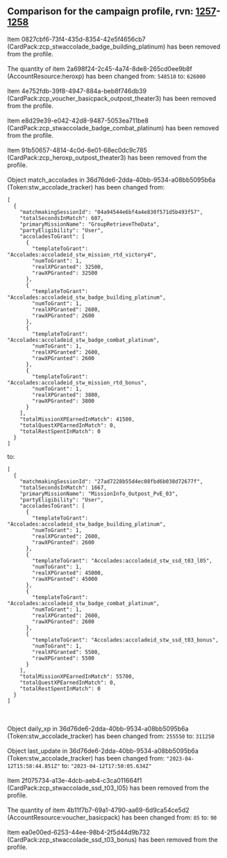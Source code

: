 ## Comparison for the campaign profile, rvn: [1257](https://github.com/PRO100KatYT/FortniteProfileRevisions/tree/main/profiles/campaign/1257%20campaign.json)-[1258](https://github.com/PRO100KatYT/FortniteProfileRevisions/tree/main/profiles/campaign/1258%20campaign.json)

Item 0827cbf6-73f4-435d-8354-42e5f4656cb7 (CardPack:zcp_stwaccolade_badge_building_platinum) has been removed from the profile.
<br><br>
The quantity of item 2a698f24-2c45-4a74-8de8-265cd0ee9b8f (AccountResource:heroxp) has been changed from: `548510` to: `626000`
<br><br>
Item 4e752fdb-39f8-4947-884a-beb8f746db39 (CardPack:zcp_voucher_basicpack_outpost_theater3) has been removed from the profile.
<br><br>
Item e8d29e39-e042-42d8-9487-5053ea711be8 (CardPack:zcp_stwaccolade_badge_combat_platinum) has been removed from the profile.
<br><br>
Item 91b50657-4814-4c0d-8e01-68ec0dc9c785 (CardPack:zcp_heroxp_outpost_theater3) has been removed from the profile.
<br><br>
Object match_accolades in 36d76de6-2dda-40bb-9534-a08bb5095b6a (Token:stw_accolade_tracker) has been changed from:

```
[
  {
    "matchmakingSessionId": "04a94544e6bf4a4e830f571d5b493f57",
    "totalSecondsInMatch": 607,
    "primaryMissionName": "GroupRetrieveTheData",
    "partyEligibility": "User",
    "accoladesToGrant": [
      {
        "templateToGrant": "Accolades:accoladeid_stw_mission_rtd_victory4",
        "numToGrant": 1,
        "realXPGranted": 32500,
        "rawXPGranted": 32500
      },
      {
        "templateToGrant": "Accolades:accoladeid_stw_badge_building_platinum",
        "numToGrant": 1,
        "realXPGranted": 2600,
        "rawXPGranted": 2600
      },
      {
        "templateToGrant": "Accolades:accoladeid_stw_badge_combat_platinum",
        "numToGrant": 1,
        "realXPGranted": 2600,
        "rawXPGranted": 2600
      },
      {
        "templateToGrant": "Accolades:accoladeid_stw_mission_rtd_bonus",
        "numToGrant": 1,
        "realXPGranted": 3800,
        "rawXPGranted": 3800
      }
    ],
    "totalMissionXPEarnedInMatch": 41500,
    "totalQuestXPEarnedInMatch": 0,
    "totalRestSpentInMatch": 0
  }
]
```

to:

```
[
  {
    "matchmakingSessionId": "27ad7228b55d4ec08fbd6b038d72677f",
    "totalSecondsInMatch": 1667,
    "primaryMissionName": "MissionInfo_Outpost_PvE_03",
    "partyEligibility": "User",
    "accoladesToGrant": [
      {
        "templateToGrant": "Accolades:accoladeid_stw_badge_building_platinum",
        "numToGrant": 1,
        "realXPGranted": 2600,
        "rawXPGranted": 2600
      },
      {
        "templateToGrant": "Accolades:accoladeid_stw_ssd_t03_l05",
        "numToGrant": 1,
        "realXPGranted": 45000,
        "rawXPGranted": 45000
      },
      {
        "templateToGrant": "Accolades:accoladeid_stw_badge_combat_platinum",
        "numToGrant": 1,
        "realXPGranted": 2600,
        "rawXPGranted": 2600
      },
      {
        "templateToGrant": "Accolades:accoladeid_stw_ssd_t03_bonus",
        "numToGrant": 1,
        "realXPGranted": 5500,
        "rawXPGranted": 5500
      }
    ],
    "totalMissionXPEarnedInMatch": 55700,
    "totalQuestXPEarnedInMatch": 0,
    "totalRestSpentInMatch": 0
  }
]
```

<br><br>
Object daily_xp in 36d76de6-2dda-40bb-9534-a08bb5095b6a (Token:stw_accolade_tracker) has been changed from: `255550` to: `311250`
<br><br>
Object last_update in 36d76de6-2dda-40bb-9534-a08bb5095b6a (Token:stw_accolade_tracker) has been changed from: `"2023-04-12T15:58:44.851Z"` to: `"2023-04-12T17:50:05.634Z"`
<br><br>
Item 2f075734-a13e-4dcb-aeb4-c3ca011664f1 (CardPack:zcp_stwaccolade_ssd_t03_l05) has been removed from the profile.
<br><br>
The quantity of item 4b11f7b7-69a1-4790-aa69-6d9ca54ce5d2 (AccountResource:voucher_basicpack) has been changed from: `85` to: `90`
<br><br>
Item ea0e00ed-6253-44ee-98b4-2f5d44d9b732 (CardPack:zcp_stwaccolade_ssd_t03_bonus) has been removed from the profile.
<br><br>
